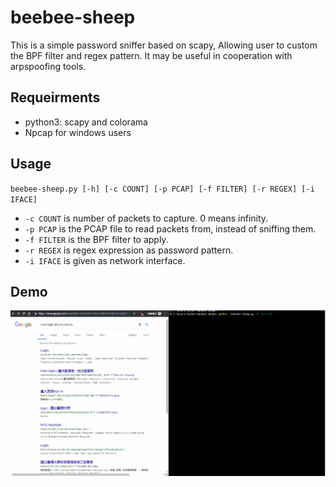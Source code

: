 # beebee-sheep
This is a simple password sniffer based on scapy,
Allowing user to custom the BPF filter and regex pattern.
It may be useful in cooperation with arpspoofing tools.
## Requeirments
* python3: scapy and colorama
* Npcap for windows users
## Usage
`beebee-sheep.py [-h] [-c COUNT] [-p PCAP] [-f FILTER] [-r REGEX] [-i IFACE]`
* `-c COUNT` is number of packets to capture. 0 means infinity.
* `-p PCAP` is the PCAP file to read packets from, instead of sniffing them.
* `-f FILTER` is the BPF filter to apply.
* `-r REGEX` is regex expression as password pattern.
* `-i IFACE` is given as network interface.
## Demo
![demo](demo/demo.gif)
